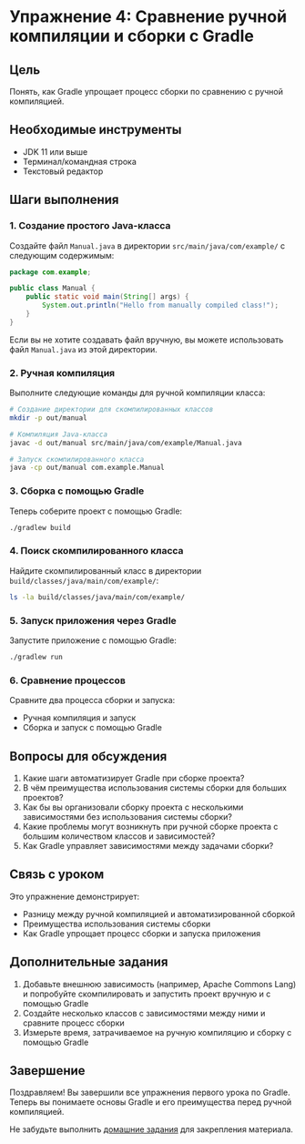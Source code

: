 # Упражнение 4: Сравнение ручной компиляции и сборки с Gradle

## Цель
Понять, как Gradle упрощает процесс сборки по сравнению с ручной компиляцией.

## Необходимые инструменты
- JDK 11 или выше
- Терминал/командная строка
- Текстовый редактор

## Шаги выполнения

### 1. Создание простого Java-класса

Создайте файл `Manual.java` в директории `src/main/java/com/example/` с следующим содержимым:

```java
package com.example;

public class Manual {
    public static void main(String[] args) {
        System.out.println("Hello from manually compiled class!");
    }
}
```

Если вы не хотите создавать файл вручную, вы можете использовать файл `Manual.java` из этой директории.

### 2. Ручная компиляция

Выполните следующие команды для ручной компиляции класса:

```bash
# Создание директории для скомпилированных классов
mkdir -p out/manual

# Компиляция Java-класса
javac -d out/manual src/main/java/com/example/Manual.java

# Запуск скомпилированного класса
java -cp out/manual com.example.Manual
```

### 3. Сборка с помощью Gradle

Теперь соберите проект с помощью Gradle:

```bash
./gradlew build
```

### 4. Поиск скомпилированного класса

Найдите скомпилированный класс в директории `build/classes/java/main/com/example/`:

```bash
ls -la build/classes/java/main/com/example/
```

### 5. Запуск приложения через Gradle

Запустите приложение с помощью Gradle:

```bash
./gradlew run
```

### 6. Сравнение процессов

Сравните два процесса сборки и запуска:
- Ручная компиляция и запуск
- Сборка и запуск с помощью Gradle

## Вопросы для обсуждения

1. Какие шаги автоматизирует Gradle при сборке проекта?
2. В чём преимущества использования системы сборки для больших проектов?
3. Как бы вы организовали сборку проекта с несколькими зависимостями без использования системы сборки?
4. Какие проблемы могут возникнуть при ручной сборке проекта с большим количеством классов и зависимостей?
5. Как Gradle управляет зависимостями между задачами сборки?

## Связь с уроком

Это упражнение демонстрирует:
- Разницу между ручной компиляцией и автоматизированной сборкой
- Преимущества использования системы сборки
- Как Gradle упрощает процесс сборки и запуска приложения

## Дополнительные задания

1. Добавьте внешнюю зависимость (например, Apache Commons Lang) и попробуйте скомпилировать и запустить проект вручную и с помощью Gradle
2. Создайте несколько классов с зависимостями между ними и сравните процесс сборки
3. Измерьте время, затрачиваемое на ручную компиляцию и сборку с помощью Gradle

## Завершение

Поздравляем! Вы завершили все упражнения первого урока по Gradle. Теперь вы понимаете основы Gradle и его преимущества перед ручной компиляцией.

Не забудьте выполнить [домашние задания](../../homework/README.md) для закрепления материала.
